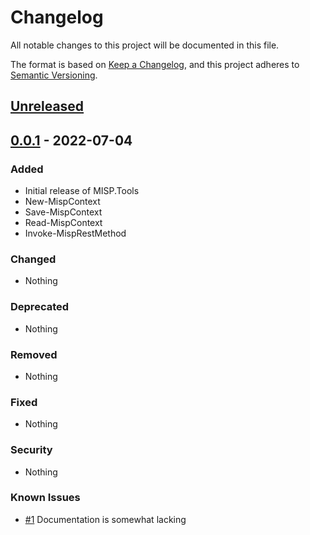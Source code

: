 # Changelog

All notable changes to this project will be documented in this file.

The format is based on [Keep a Changelog](https://keepachangelog.com/en/1.0.0/),
and this project adheres to [Semantic Versioning](https://semver.org/spec/v2.0.0.html).

## [Unreleased]

## [0.0.1] - 2022-07-04

### Added

- Initial release of MISP.Tools
- New-MispContext
- Save-MispContext
- Read-MispContext
- Invoke-MispRestMethod

### Changed

- Nothing

### Deprecated

- Nothing

### Removed

- Nothing

### Fixed

- Nothing

### Security

- Nothing

### Known Issues

- [#1](https://url.to.repo/repo/path/-/issues/1) Documentation is somewhat lacking

[Unreleased]: https://url.to.repo/repo/path/
[0.0.1]: https://url.to.repo/repo/path/-/releases/v0.0.1

